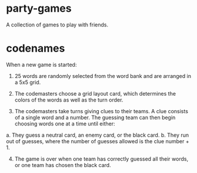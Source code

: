 # party-games
A collection of games to play with friends.

# codenames

When a new game is started:

1. 25 words are randomly selected from the word bank and are arranged in a 5x5 grid.

2. The codemasters choose a grid layout card, which determines the colors of the words as well as the turn order.

3. The codemasters take turns giving clues to their teams. A clue consists of a single word and a number. The guessing team can then begin choosing words one at a time until either:

  a. They guess a neutral card, an enemy card, or the black card.
  b. They run out of guesses, where the number of guesses allowed is the clue number + 1.

4. The game is over when one team has correctly guessed all their words, or one team has chosen the black card.
